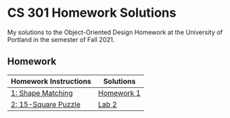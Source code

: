 # CS 301 Homework Solutions
My solutions to the Object-Oriented Design Homework at the University of Portland in the semester of Fall 2021.

## Homework
| Homework Instructions | Solutions |
| - | - |
| [1: Shape Matching](src/hw1/shape%20matching.pdf)| [Homework 1](https://github.com/harringt23/CS301_homeworkSolutions/tree/main/src/hw2/hw2_harringt23)|
| [2: 15-Square Puzzle](src/hw2/HW2_15squarePuzzle.pdf)| [Lab 2](https://github.com/harringt23/CS371_labSolutions/tree/main/src/Lab2/BirthdayCake-master2)
